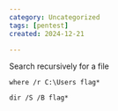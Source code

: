 ```yaml
---
category: Uncategorized
tags: [pentest]
created: 2024-12-21

---
```

Search recursively for a file
```command prompt - windows
where /r C:\Users flag*
```

```command prompt - windows
dir /S /B flag*
```
